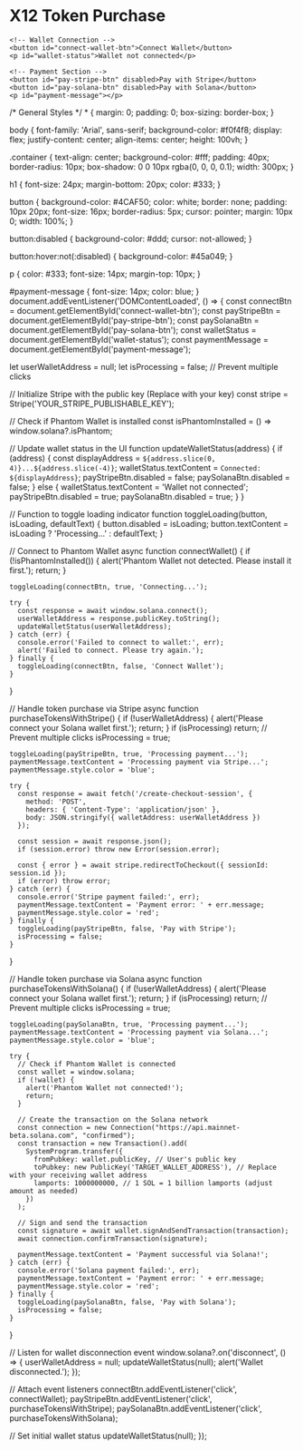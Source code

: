 <!DOCTYPE html>
<html lang="en">
<head>
  <meta charset="UTF-8">
  <meta name="viewport" content="width=device-width, initial-scale=1.0">
  <title>X12 Token Purchase</title>
  <link rel="stylesheet" href="styles.css">
</head>
<body>
  <div class="container">
    <h1>X12 Token Purchase</h1>

    <!-- Wallet Connection -->
    <button id="connect-wallet-btn">Connect Wallet</button>
    <p id="wallet-status">Wallet not connected</p>

    <!-- Payment Section -->
    <button id="pay-stripe-btn" disabled>Pay with Stripe</button>
    <button id="pay-solana-btn" disabled>Pay with Solana</button>
    <p id="payment-message"></p>
  </div>

  <script src="https://js.stripe.com/v3/"></script>
  <script src="app.js"></script>
</body>
</html>
/* General Styles */
* {
  margin: 0;
  padding: 0;
  box-sizing: border-box;
}

body {
  font-family: 'Arial', sans-serif;
  background-color: #f0f4f8;
  display: flex;
  justify-content: center;
  align-items: center;
  height: 100vh;
}

.container {
  text-align: center;
  background-color: #fff;
  padding: 40px;
  border-radius: 10px;
  box-shadow: 0 0 10px rgba(0, 0, 0, 0.1);
  width: 300px;
}

h1 {
  font-size: 24px;
  margin-bottom: 20px;
  color: #333;
}

button {
  background-color: #4CAF50;
  color: white;
  border: none;
  padding: 10px 20px;
  font-size: 16px;
  border-radius: 5px;
  cursor: pointer;
  margin: 10px 0;
  width: 100%;
}

button:disabled {
  background-color: #ddd;
  cursor: not-allowed;
}

button:hover:not(:disabled) {
  background-color: #45a049;
}

p {
  color: #333;
  font-size: 14px;
  margin-top: 10px;
}

#payment-message {
  font-size: 14px;
  color: blue;
}
document.addEventListener('DOMContentLoaded', () => {
  const connectBtn = document.getElementById('connect-wallet-btn');
  const payStripeBtn = document.getElementById('pay-stripe-btn');
  const paySolanaBtn = document.getElementById('pay-solana-btn');
  const walletStatus = document.getElementById('wallet-status');
  const paymentMessage = document.getElementById('payment-message');

  let userWalletAddress = null;
  let isProcessing = false; // Prevent multiple clicks

  // Initialize Stripe with the public key (Replace with your key)
  const stripe = Stripe('YOUR_STRIPE_PUBLISHABLE_KEY');

  // Check if Phantom Wallet is installed
  const isPhantomInstalled = () => window.solana?.isPhantom;

  // Update wallet status in the UI
  function updateWalletStatus(address) {
    if (address) {
      const displayAddress = `${address.slice(0, 4)}...${address.slice(-4)}`;
      walletStatus.textContent = `Connected: ${displayAddress}`;
      payStripeBtn.disabled = false;
      paySolanaBtn.disabled = false;
    } else {
      walletStatus.textContent = 'Wallet not connected';
      payStripeBtn.disabled = true;
      paySolanaBtn.disabled = true;
    }
  }

  // Function to toggle loading indicator
  function toggleLoading(button, isLoading, defaultText) {
    button.disabled = isLoading;
    button.textContent = isLoading ? 'Processing...' : defaultText;
  }

  // Connect to Phantom Wallet
  async function connectWallet() {
    if (!isPhantomInstalled()) {
      alert('Phantom Wallet not detected. Please install it first.');
      return;
    }

    toggleLoading(connectBtn, true, 'Connecting...');

    try {
      const response = await window.solana.connect();
      userWalletAddress = response.publicKey.toString();
      updateWalletStatus(userWalletAddress);
    } catch (err) {
      console.error('Failed to connect to wallet:', err);
      alert('Failed to connect. Please try again.');
    } finally {
      toggleLoading(connectBtn, false, 'Connect Wallet');
    }
  }

  // Handle token purchase via Stripe
  async function purchaseTokensWithStripe() {
    if (!userWalletAddress) {
      alert('Please connect your Solana wallet first.');
      return;
    }
    if (isProcessing) return; // Prevent multiple clicks
    isProcessing = true;

    toggleLoading(payStripeBtn, true, 'Processing payment...');
    paymentMessage.textContent = 'Processing payment via Stripe...';
    paymentMessage.style.color = 'blue';

    try {
      const response = await fetch('/create-checkout-session', {
        method: 'POST',
        headers: { 'Content-Type': 'application/json' },
        body: JSON.stringify({ walletAddress: userWalletAddress })
      });

      const session = await response.json();
      if (session.error) throw new Error(session.error);

      const { error } = await stripe.redirectToCheckout({ sessionId: session.id });
      if (error) throw error;
    } catch (err) {
      console.error('Stripe payment failed:', err);
      paymentMessage.textContent = 'Payment error: ' + err.message;
      paymentMessage.style.color = 'red';
    } finally {
      toggleLoading(payStripeBtn, false, 'Pay with Stripe');
      isProcessing = false;
    }
  }

  // Handle token purchase via Solana
  async function purchaseTokensWithSolana() {
    if (!userWalletAddress) {
      alert('Please connect your Solana wallet first.');
      return;
    }
    if (isProcessing) return; // Prevent multiple clicks
    isProcessing = true;

    toggleLoading(paySolanaBtn, true, 'Processing payment...');
    paymentMessage.textContent = 'Processing payment via Solana...';
    paymentMessage.style.color = 'blue';

    try {
      // Check if Phantom Wallet is connected
      const wallet = window.solana;
      if (!wallet) {
        alert('Phantom Wallet not connected!');
        return;
      }

      // Create the transaction on the Solana network
      const connection = new Connection("https://api.mainnet-beta.solana.com", "confirmed");
      const transaction = new Transaction().add(
        SystemProgram.transfer({
          fromPubkey: wallet.publicKey, // User's public key
          toPubkey: new PublicKey('TARGET_WALLET_ADDRESS'), // Replace with your receiving wallet address
          lamports: 1000000000, // 1 SOL = 1 billion lamports (adjust amount as needed)
        })
      );

      // Sign and send the transaction
      const signature = await wallet.signAndSendTransaction(transaction);
      await connection.confirmTransaction(signature);

      paymentMessage.textContent = 'Payment successful via Solana!';
    } catch (err) {
      console.error('Solana payment failed:', err);
      paymentMessage.textContent = 'Payment error: ' + err.message;
      paymentMessage.style.color = 'red';
    } finally {
      toggleLoading(paySolanaBtn, false, 'Pay with Solana');
      isProcessing = false;
    }
  }

  // Listen for wallet disconnection event
  window.solana?.on('disconnect', () => {
    userWalletAddress = null;
    updateWalletStatus(null);
    alert('Wallet disconnected.');
  });

  // Attach event listeners
  connectBtn.addEventListener('click', connectWallet);
  payStripeBtn.addEventListener('click', purchaseTokensWithStripe);
  paySolanaBtn.addEventListener('click', purchaseTokensWithSolana);

  // Set initial wallet status
  updateWalletStatus(null);
});
